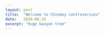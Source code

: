 ```yaml
---
layout: post
title:  "Welcome to Chinmoy controversies"
date:   2020-06-25
excerpt: "huge banyan tree"
---
```

